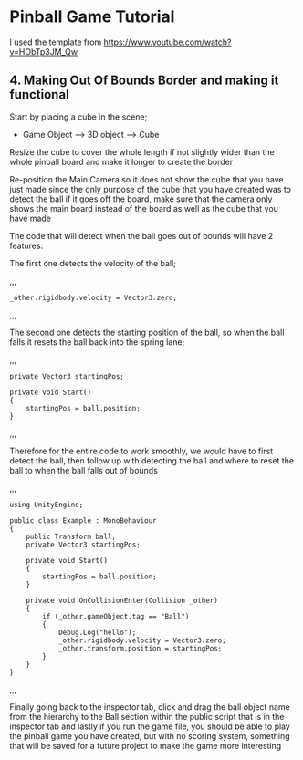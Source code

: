 # Pinball Game Tutorial

I used the template from https://www.youtube.com/watch?v=HObTp3JM_Qw

## 4. Making Out Of Bounds Border and making it functional

Start by placing a cube in the scene;
- Game Object --> 3D object --> Cube

Resize the cube to cover the whole length if not slightly wider than the whole pinball board and make it longer to create the border

Re-position the Main Camera so it does not show the cube that you have just made since the only purpose of the cube that you have created was to detect the ball if it goes off the board, make sure that the camera only shows the main board instead of the board as well as the cube that you have made

The code that will detect when the ball goes out of bounds will have 2 features:

The first one detects the velocity of the ball;

,,,

    _other.rigidbody.velocity = Vector3.zero;

,,,

The second one detects the starting position of the ball, so when the ball falls it resets the ball back into the spring lane;

,,,

    private Vector3 startingPos;

    private void Start()
    {
        startingPos = ball.position;
    }

,,,

Therefore for the entire code to work smoothly, we would have to first detect the ball, then follow up with detecting the ball and where to reset the ball to when the ball falls out of bounds

,,,

    using UnityEngine;

    public class Example : MonoBehaviour
    {
        public Transform ball;
        private Vector3 startingPos;

        private void Start()
        {
            startingPos = ball.position;
        }

        private void OnCollisionEnter(Collision _other)
        {
            if (_other.gameObject.tag == "Ball")
            {
                Debug.Log("hello");
                _other.rigidbody.velocity = Vector3.zero;
                _other.transform.position = startingPos;
            }
        }
    }

,,,

Finally going back to the inspector tab, click and drag the ball object name from the hierarchy to the Ball section within the public script that is in the inspector tab and lastly if you run the game file, you should be able to play the pinball game you have created, but with no scoring system, something that will be saved for a future project to make the game more interesting

